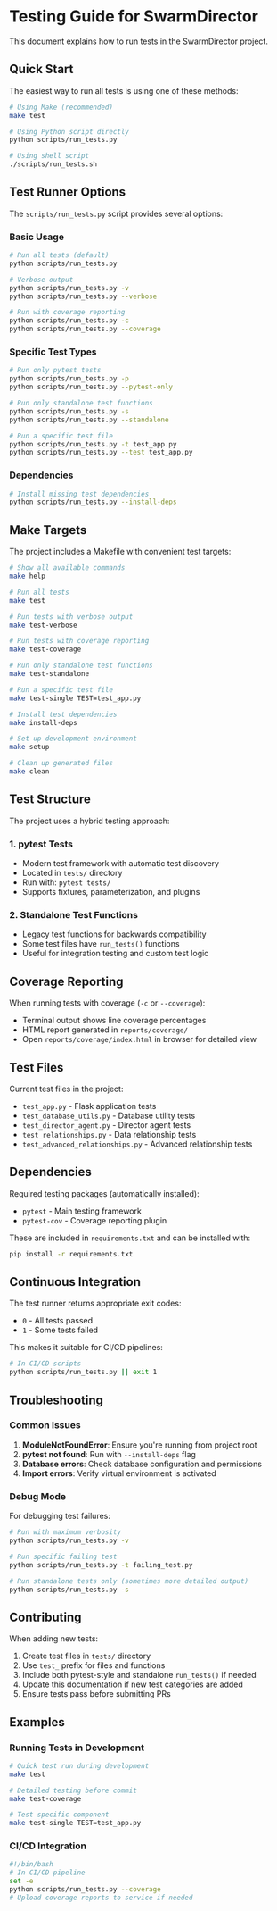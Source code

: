 # Testing Guide for SwarmDirector

This document explains how to run tests in the SwarmDirector project.

## Quick Start

The easiest way to run all tests is using one of these methods:

```bash
# Using Make (recommended)
make test

# Using Python script directly
python scripts/run_tests.py

# Using shell script
./scripts/run_tests.sh
```

## Test Runner Options

The `scripts/run_tests.py` script provides several options:

### Basic Usage
```bash
# Run all tests (default)
python scripts/run_tests.py

# Verbose output
python scripts/run_tests.py -v
python scripts/run_tests.py --verbose

# Run with coverage reporting
python scripts/run_tests.py -c
python scripts/run_tests.py --coverage
```

### Specific Test Types
```bash
# Run only pytest tests
python scripts/run_tests.py -p
python scripts/run_tests.py --pytest-only

# Run only standalone test functions
python scripts/run_tests.py -s
python scripts/run_tests.py --standalone

# Run a specific test file
python scripts/run_tests.py -t test_app.py
python scripts/run_tests.py --test test_app.py
```

### Dependencies
```bash
# Install missing test dependencies
python scripts/run_tests.py --install-deps
```

## Make Targets

The project includes a Makefile with convenient test targets:

```bash
# Show all available commands
make help

# Run all tests
make test

# Run tests with verbose output
make test-verbose

# Run tests with coverage reporting
make test-coverage

# Run only standalone test functions
make test-standalone

# Run a specific test file
make test-single TEST=test_app.py

# Install test dependencies
make install-deps

# Set up development environment
make setup

# Clean up generated files
make clean
```

## Test Structure

The project uses a hybrid testing approach:

### 1. pytest Tests
- Modern test framework with automatic test discovery
- Located in `tests/` directory
- Run with: `pytest tests/`
- Supports fixtures, parameterization, and plugins

### 2. Standalone Test Functions
- Legacy test functions for backwards compatibility
- Some test files have `run_tests()` functions
- Useful for integration testing and custom test logic

## Coverage Reporting

When running tests with coverage (`-c` or `--coverage`):
- Terminal output shows line coverage percentages
- HTML report generated in `reports/coverage/`
- Open `reports/coverage/index.html` in browser for detailed view

## Test Files

Current test files in the project:

- `test_app.py` - Flask application tests
- `test_database_utils.py` - Database utility tests  
- `test_director_agent.py` - Director agent tests
- `test_relationships.py` - Data relationship tests
- `test_advanced_relationships.py` - Advanced relationship tests

## Dependencies

Required testing packages (automatically installed):
- `pytest` - Main testing framework
- `pytest-cov` - Coverage reporting plugin

These are included in `requirements.txt` and can be installed with:
```bash
pip install -r requirements.txt
```

## Continuous Integration

The test runner returns appropriate exit codes:
- `0` - All tests passed
- `1` - Some tests failed

This makes it suitable for CI/CD pipelines:
```bash
# In CI/CD scripts
python scripts/run_tests.py || exit 1
```

## Troubleshooting

### Common Issues

1. **ModuleNotFoundError**: Ensure you're running from project root
2. **pytest not found**: Run with `--install-deps` flag
3. **Database errors**: Check database configuration and permissions
4. **Import errors**: Verify virtual environment is activated

### Debug Mode

For debugging test failures:
```bash
# Run with maximum verbosity
python scripts/run_tests.py -v

# Run specific failing test
python scripts/run_tests.py -t failing_test.py

# Run standalone tests only (sometimes more detailed output)
python scripts/run_tests.py -s
```

## Contributing

When adding new tests:

1. Create test files in `tests/` directory
2. Use `test_` prefix for files and functions
3. Include both pytest-style and standalone `run_tests()` if needed
4. Update this documentation if new test categories are added
5. Ensure tests pass before submitting PRs

## Examples

### Running Tests in Development
```bash
# Quick test run during development
make test

# Detailed testing before commit
make test-coverage

# Test specific component
make test-single TEST=test_app.py
```

### CI/CD Integration
```bash
#!/bin/bash
# In CI/CD pipeline
set -e
python scripts/run_tests.py --coverage
# Upload coverage reports to service if needed
``` 